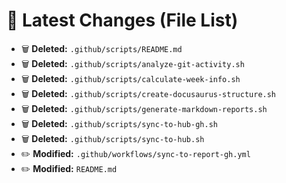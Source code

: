 # 🔄 Latest Changes (File List)

- 🗑️ **Deleted:** `.github/scripts/README.md`
- 🗑️ **Deleted:** `.github/scripts/analyze-git-activity.sh`
- 🗑️ **Deleted:** `.github/scripts/calculate-week-info.sh`
- 🗑️ **Deleted:** `.github/scripts/create-docusaurus-structure.sh`
- 🗑️ **Deleted:** `.github/scripts/generate-markdown-reports.sh`
- 🗑️ **Deleted:** `.github/scripts/sync-to-hub-gh.sh`
- 🗑️ **Deleted:** `.github/scripts/sync-to-hub.sh`
- ✏️ **Modified:** `.github/workflows/sync-to-report-gh.yml`
- ✏️ **Modified:** `README.md`
